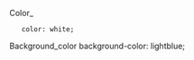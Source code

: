 Color_
    
       color: white;

Background_color
       background-color: lightblue;

       
    
                
